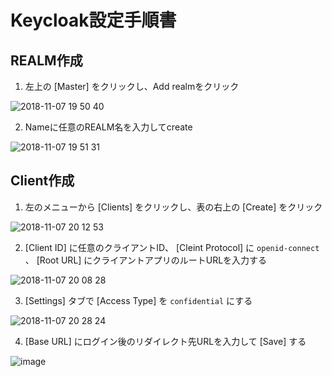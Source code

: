 # Keycloak設定手順書
## REALM作成
1. 左上の [Master] をクリックし、Add realmをクリック

![2018-11-07 19 50 40](https://user-images.githubusercontent.com/21081829/48127815-fca76c00-e2c7-11e8-90a1-04af5b30afc2.png)

2. Nameに任意のREALM名を入力してcreate

![2018-11-07 19 51 31](https://user-images.githubusercontent.com/21081829/48127894-31b3be80-e2c8-11e8-9994-4314f1a856ac.png)

## Client作成
1. 左のメニューから [Clients] をクリックし、表の右上の [Create] をクリック

![2018-11-07 20 12 53](https://user-images.githubusercontent.com/21081829/48128350-8d327c00-e2c9-11e8-8b85-667aace8755e.png)

2. [Client ID] に任意のクライアントID、 [Cleint Protocol] に `openid-connect` 、 [Root URL] にクライアントアプリのルートURLを入力する

![2018-11-07 20 08 28](https://user-images.githubusercontent.com/21081829/48128446-d4b90800-e2c9-11e8-9fa2-8321f2a99269.png)

3. [Settings] タブで [Access Type] を `confidential` にする

![2018-11-07 20 28 24](https://user-images.githubusercontent.com/21081829/48129102-e4d1e700-e2cb-11e8-91be-fbd51b67d3b2.png)

4. [Base URL] にログイン後のリダイレクト先URLを入力して [Save] する

![image](https://user-images.githubusercontent.com/21081829/48246539-2204b900-e433-11e8-913b-ae6c95e453ec.png)
